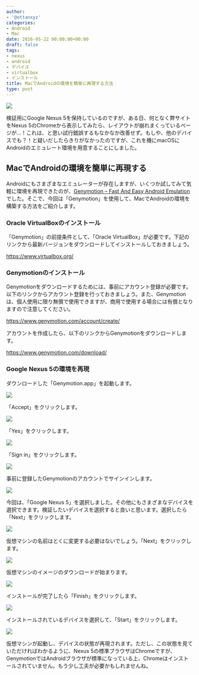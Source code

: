 ```yaml
---
author:
- '@ottanxyz'
categories:
- Android
- Mac
date: 2016-05-22 00:00:00+00:00
draft: false
tags:
- nexus
- android
- デバイス
- virtualbox
- インストール
title: MacでAndroidの環境を簡単に再現する方法
type: post
---
```


![](160522-5741a5e8e420c.jpg)






検証用にGoogle Nexus 5を保持しているのですが、ある日、何となく弊サイトをNexus 5のChromeから表示してみたら、レイアウトが崩れまくっているページが…！これは、と思い試行錯誤するもなかなか改善せず。もしや、他のデバイスでも？！と疑いだしたらきりがなかったのですが、これを機にmacOSにAndroidのエミュレート環境を用意することにしました。





## MacでAndroidの環境を簡単に再現する





Androidにもさまざまなエミュレーターが存在しますが、いくつか試してみて気軽に環境を再現できたのが、[Genymotion – Fast And Easy Android Emulation](https://www.genymotion.com/)でした。そこで、今回は「Genymotion」を使用して、MacでAndroidの環境を構築する方法をご紹介します。





### Oracle VirtualBoxのインストール





「Genymotion」の前提条件として、「Oracle VirtualBox」が必要です。下記のリンクから最新バージョンをダウンロードしてインストールしておきましょう。



https://www.virtualbox.org/



### Genymotionのインストール





Genymotionをダウンロードするためには、事前にアカウント登録が必要です。以下のリンクからアカウント登録を行っておきましょう。また、Genymotionは、個人使用に限り無償で使用できますが、商用で使用する場合には有償となりますので注意してください。



https://www.genymotion.com/account/create/



アカウントを作成したら、以下のリンクからGenymotionをダウンロードします。



https://www.genymotion.com/download/



### Google Nexus 5の環境を再現





ダウンロードした「Genymotion.app」を起動します。





![](160522-5741a3c999b0d.png)






「Accept」をクリックします。





![](160522-5741a3d043c5e.png)






「Yes」をクリックします。





![](160522-5741a3eb0f5df.png)






「Sign in」をクリックします。





![](160522-5741a3f9042db.png)






事前に登録したGenymotionのアカウントでサインインします。





![](160522-5741a4020ab84.png)






今回は、「Google Nexus 5」を選択しました。その他にもさまざまなデバイスを選択できます。検証したいデバイスを選択すると良いと思います。選択したら「Next」をクリックします。





![](160522-5741a40e66a26.png)






仮想マシンの名前はとくに変更する必要はないでしょう。「Next」をクリックします。





![](160522-5741a419b121d.png)






仮想マシンのイメージのダウンロードが始まります。





![](160522-5741a423c2020.png)






インストールが完了したら「Finish」をクリックします。





![](160522-5741a4320af2e.png)






インストールされているデバイスを選択して、「Start」をクリックします。





![](160522-5741a43cf03ad.png)






仮想マシンが起動し、デバイスの状態が再現されます。ただし、この状態を見ていただければわかるように、Nexus 5の標準ブラウザはChromeですが、GenymotionではAndroidブラウザが標準になっている上、Chromeはインストールされていません。もう少し工夫が必要かもしれませんね。